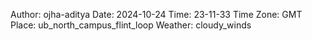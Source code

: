 Author: ojha-aditya
Date: 2024-10-24
Time: 23-11-33
Time Zone: GMT
Place: ub_north_campus_flint_loop
Weather: cloudy_winds